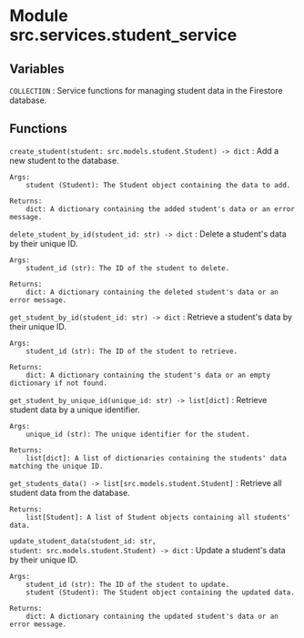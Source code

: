 Module src.services.student_service
===================================

Variables
---------

`COLLECTION`
:   Service functions for managing student data in the Firestore database.

Functions
---------

`create_student(student: src.models.student.Student) ‑> dict`
:   Add a new student to the database.
    
    Args:
        student (Student): The Student object containing the data to add.
    
    Returns:
        dict: A dictionary containing the added student's data or an error message.

`delete_student_by_id(student_id: str) ‑> dict`
:   Delete a student's data by their unique ID.
    
    Args:
        student_id (str): The ID of the student to delete.
    
    Returns:
        dict: A dictionary containing the deleted student's data or an error message.

`get_student_by_id(student_id: str) ‑> dict`
:   Retrieve a student's data by their unique ID.
    
    Args:
        student_id (str): The ID of the student to retrieve.
    
    Returns:
        dict: A dictionary containing the student's data or an empty dictionary if not found.

`get_student_by_unique_id(unique_id: str) ‑> list[dict]`
:   Retrieve student data by a unique identifier.
    
    Args:
        unique_id (str): The unique identifier for the student.
    
    Returns:
        list[dict]: A list of dictionaries containing the students' data matching the unique ID.

`get_students_data() ‑> list[src.models.student.Student]`
:   Retrieve all student data from the database.
    
    Returns:
        list[Student]: A list of Student objects containing all students' data.

`update_student_data(student_id: str, student: src.models.student.Student) ‑> dict`
:   Update a student's data by their unique ID.
    
    Args:
        student_id (str): The ID of the student to update.
        student (Student): The Student object containing the updated data.
    
    Returns:
        dict: A dictionary containing the updated student's data or an error message.
